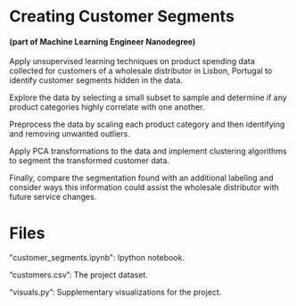 # Creating Customer Segments 
#### (part of Machine Learning Engineer Nanodegree)

Apply unsupervised learning techniques on product spending data collected for customers of a wholesale distributor in Lisbon, Portugal to identify customer segments hidden in the data. 

Explore the data by selecting a small subset to sample and determine if any product categories highly correlate with one another.

Preprocess the data by scaling each product category and then identifying and removing unwanted outliers. 

Apply PCA transformations to the data and implement clustering algorithms to segment the transformed customer data.

Finally, compare the segmentation found with an additional labeling and consider ways this information could assist the wholesale distributor with future service changes.

# Files

"customer_segments.ipynb": Ipython notebook.

“customers.csv”: The project dataset.

“visuals.py”: Supplementary visualizations for the project.
